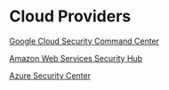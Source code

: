 # Cloud Providers 
[Google Cloud Security Command Center](https://cloud.google.com/products/security-and-identity) 

[Amazon Web Services Security Hub](https://aws.amazon.com/products/security/)

[Azure Security Center](https://azure.microsoft.com/en-us/product-categories/security/)